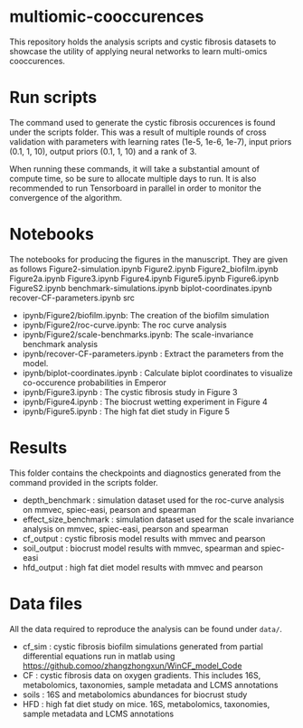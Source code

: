 # multiomic-cooccurences

This repository holds the analysis scripts and cystic fibrosis datasets to showcase the utility of applying neural networks to learn multi-omics cooccurences.

# Run scripts



The command used to generate the cystic fibrosis occurences is found under the scripts folder. This was a result of multiple rounds of cross validation with parameters with learning rates (1e-5, 1e-6, 1e-7), input priors (0.1, 1, 10),  output priors (0.1, 1, 10) and a rank of 3.

When running these commands, it will take a substantial amount of compute time, so be sure to allocate multiple days to run.
It is also recommended to run Tensorboard in parallel in order to monitor the convergence of the algorithm.

# Notebooks
The notebooks for producing the figures in the manuscript.  They are given as follows
Figure2-simulation.ipynb
Figure2.ipynb
Figure2_biofilm.ipynb
Figure2a.ipynb
Figure3.ipynb
Figure4.ipynb
Figure5.ipynb
Figure6.ipynb
FigureS2.ipynb
benchmark-simulations.ipynb
biplot-coordinates.ipynb
recover-CF-parameters.ipynb
src

 - ipynb/Figure2/biofilm.ipynb: The creation of the biofilm simulation
 - ipynb/Figure2/roc-curve.ipynb: The roc curve analysis
 - ipynb/Figure2/scale-benchmarks.ipynb: The scale-invariance benchmark analysis
 - ipynb/recover-CF-parameters.ipynb : Extract the parameters from the model.
 - ipynb/biplot-coordinates.ipynb : Calculate biplot coordinates to visualize co-occurence probabilities in Emperor
 - ipynb/Figure3.ipynb : The cystic fibrosis study in Figure 3
 - ipynb/Figure4.ipynb : The biocrust wetting experiment in Figure 4
 - ipynb/Figure5.ipynb : The high fat diet study in Figure 5

# Results
This folder contains the checkpoints and diagnostics generated from the command provided in the scripts folder.

 - depth_benchmark : simulation dataset used for the roc-curve analysis on mmvec, spiec-easi, pearson and spearman
 - effect_size_benchmark : simulation dataset used for the scale invariance analysis on mmvec, spiec-easi, pearson and spearman
 - cf_output : cystic fibrosis model results with mmvec and pearson
 - soil_output : biocrust model results with mmvec, spearman and spiec-easi
 - hfd_output : high fat diet model results with mmvec and pearson

# Data files
All the data required to reproduce the analysis can be found under `data/`.

 - cf_sim : cystic fibrosis biofilm simulations generated from partial differential equations run in matlab using https://github.comoo/zhangzhongxun/WinCF_model_Code
 - CF : cystic fibrosis data on oxygen gradients.  This includes 16S, metabolomics, taxonomies, sample metadata and LCMS annotations
 - soils : 16S and metabolomics abundances for biocrust study
 - HFD : high fat diet study on mice. 16S, metabolomics, taxonomies, sample metadata and LCMS annotations

